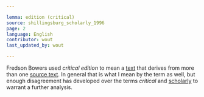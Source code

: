 ```yaml
---

lemma: edition (critical)
source: shillingsburg_scholarly_1996
page: 2
language: English
contributor: wout
last_updated_by: wout

---
```


Fredson Bowers used _critical edition_ to mean a [text](text.html) that derives from more than one [source text](textSource.html). In general that is what I mean by the term as well, but enough disagreement has developed over the terms _critical_ and [scholarly](editingScholarly.html) to warrant a further analysis.
